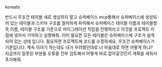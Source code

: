 koreats

반드시 무조건 테이블 새로 생성하지 말고 슈퍼베이스 mcp통해서 슈퍼베이스에 생성되어 있는 테이블과 스키마 구조를 철저하게 파악해서 슈퍼베이스 테이블 이름과 테이블항목 이름, 테이블 구조를 기준으로 마이그레이션 작업을 진행하라고 이것을 프로젝트 지침에 넣어서 기억하고 실행해줘. 이미 필요한 모든 테이블은 슈퍼베이스에 구조가 설계되어 있는 상태 입니다. 필요하면 프로젝트에 코드를 수정하세요. 무조건 슈퍼베이스가 기준입니다. 계속 이야기 하는데도 내가 우려했던데로 너 마음데로 하면 어떻게 하냐? 지금까지 잘못된 부분들 오류들 전부 검토해서 어떻게 바로 잡아갈것인지 계획을 세워서 추가해줘.
